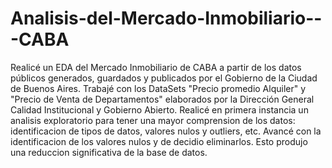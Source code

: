 # Analisis-del-Mercado-Inmobiliario---CABA
Realicé un EDA del Mercado Inmobiliario de CABA a partir de los datos públicos generados, guardados y publicados por el Gobierno de la Ciudad de Buenos Aires.
Trabajé con los DataSets "Precio promedio Alquiler" y "Precio de Venta de Departamentos" elaborados por la Dirección General Calidad Institucional y Gobierno Abierto.
Realicé en primera instancia un analisis exploratorio para tener una mayor comprension de los datos: identificacion de tipos de datos, valores nulos y outliers, etc.
Avancé con la identificacion de los valores nulos y de decidio eliminarlos. Esto produjo una reduccion significativa de la base de datos.
